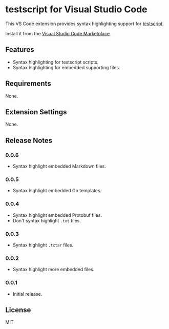 # testscript for Visual Studio Code

This VS Code extension provides syntax highlighting support for
[testscript](https://pkg.go.dev/github.com/rogpeppe/go-internal/testscript).

Install it from the [Visual Studio Code
Marketplace](https://marketplace.visualstudio.com/items?itemName=twpayne.vscode-testscript).

## Features

* Syntax highlighting for testscript scripts.
* Syntax highlighting for embedded supporting files.

## Requirements

None.

## Extension Settings

None.

## Release Notes

### 0.0.6

* Syntax highlight embedded Markdown files.

### 0.0.5

* Syntax highlight embedded Go templates.

### 0.0.4

* Syntax highlight embedded Protobuf files.
* Don't syntax highlight `.txt` files.

### 0.0.3

* Syntax highlight `.txtar` files.

### 0.0.2

* Syntax highlight more embedded files.

### 0.0.1

* Initial release.

## License

MIT
